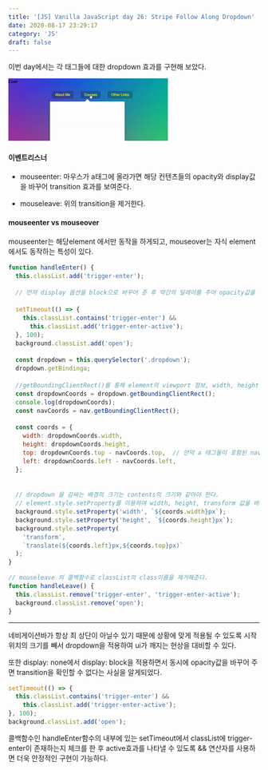```yaml
---
title: '[JS] Vanilla JavaScript day 26: Stripe Follow Along Dropdown' 
date: 2020-08-17 23:29:17
category: 'JS'
draft: false
---
```


이번 day에서는 각 태그들에 대한 dropdown 효과를 구현해 보았다.

![image](./image/day26.gif)

#### 이벤트리스너
- mouseenter: 마우스가 a태그에 올라가면 해당 컨텐츠들의 opacity와 display값을 바꾸어 transition 효과를 보여준다.

- mouseleave: 위의 transition을 제거한다.

#### mouseenter vs mouseover
mouseenter는 해당element 에서만 동작을 하게되고, mouseover는 자식 element에서도 동작하는 특성이 있다.


```js
function handleEnter() {
  this.classList.add('trigger-enter');

  // 먼저 display 옵션을 block으로 바꾸어 준 후 약간의 딜레이를 주어 opacity값을 변경하여 transition효과를 나타낼 수 있도록 하였다.

  setTimeout(() => {
    this.classList.contains('trigger-enter') &&
      this.classList.add('trigger-enter-active');
  }, 100);
  background.classList.add('open');

  const dropdown = this.querySelector('.dropdown');
  dropdown.getBindinga;

  //getBoundingClientRect()를 통해 element의 viewport 정보, width, height값을 얻을 수 있다.
  const dropdownCoords = dropdown.getBoundingClientRect();
  console.log(dropdownCoords);
  const navCoords = nav.getBoundingClientRect();

  const coords = {
    width: dropdownCoords.width,
    height: dropdownCoords.height,
    top: dropdownCoords.top - navCoords.top,  // 만약 a 태그들이 포함된 nav의 시작점이 페이지 최상단이 아니라면, dropdown을 감싸는 배경의 좌표가 정확하지 않을 수 있다. 이를 방지하기 위해 nav의 최상단 viewport의 top 좌표만큼을 빼 준다.
    left: dropdownCoords.left - navCoords.left,
  };


  // dropdown 을 감싸는 배경의 크기는 contents의 크기와 같아야 한다.
  // element.style.setProperty를 이용하여 width, height, transform 값을 바꾸어 준다.
  background.style.setProperty('width', `${coords.width}px`);
  background.style.setProperty('height', `${coords.height}px`);
  background.style.setProperty(
    'transform',
    `translate(${coords.left}px,${coords.top}px)`
  );
}
```


```js
// mouseleave 의 콜백함수로 classList의 class이름을 제거해준다.
function handleLeave() {
  this.classList.remove('trigger-enter', 'trigger-enter-active');
  background.classList.remove('open');
}
```

---
네비게이션바가 항상 최 상단이 아닐수 있기 때문에 상황에 맞게 적용될 수 있도록 시작 위치의 크기를 빼서 dropdown을 적용하여 ui가 깨지는 현상을 대비할 수 있다. 

또한 display: none에서 display: block을 적용하면서 동시에
opacity값을 바꾸어 주면 transition을 확인할 수 없다는 사실을 알게되었다.


```js
setTimeout(() => {
  this.classList.contains('trigger-enter') &&
    this.classList.add('trigger-enter-active');
}, 100);
background.classList.add('open');
```

콜백함수인 handleEnter함수의 내부에 있는 setTimeout에서
classList에 trigger-enter이 존재하는지 체크를 한 후 active효과를 나타낼 수 있도록 && 연산자를 사용하면 더욱 안정적인 구현이 가능하다.
